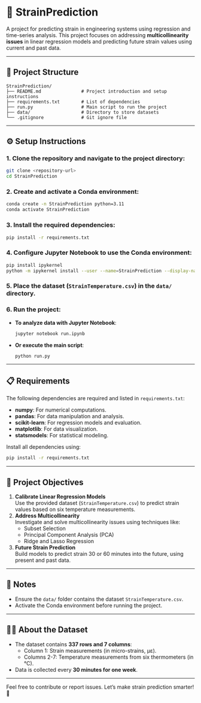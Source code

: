 
# 🌟 StrainPrediction

A project for predicting strain in engineering systems using regression and time-series analysis. This project focuses on addressing **multicollinearity issues** in linear regression models and predicting future strain values using current and past data.

---

## 📂 Project Structure
```plaintext
StrainPrediction/
├── README.md               # Project introduction and setup instructions
├── requirements.txt        # List of dependencies
├── run.py                  # Main script to run the project
├── data/                   # Directory to store datasets
└── .gitignore              # Git ignore file
```

---

## ⚙️ Setup Instructions

### 1. Clone the repository and navigate to the project directory:
```bash
git clone <repository-url>
cd StrainPrediction
```

### 2. Create and activate a Conda environment:
```bash
conda create -n StrainPrediction python=3.11
conda activate StrainPrediction
```

### 3. Install the required dependencies:
```bash
pip install -r requirements.txt
```

### 4. Configure Jupyter Notebook to use the Conda environment:
```bash
pip install ipykernel
python -m ipykernel install --user --name=StrainPrediction --display-name "Python (StrainPrediction)"
```

### 5. Place the dataset (`StrainTemperature.csv`) in the `data/` directory.

### 6. Run the project:
- **To analyze data with Jupyter Notebook**:
  ```bash
  jupyter notebook run.ipynb
  ```
- **Or execute the main script**:
  ```bash
  python run.py
  ```

---

## 📋 Requirements

The following dependencies are required and listed in `requirements.txt`:
- **numpy**: For numerical computations.
- **pandas**: For data manipulation and analysis.
- **scikit-learn**: For regression models and evaluation.
- **matplotlib**: For data visualization.
- **statsmodels**: For statistical modeling.

Install all dependencies using:
```bash
pip install -r requirements.txt
```

---

## 🎯 Project Objectives
1. **Calibrate Linear Regression Models**  
   Use the provided dataset (`StrainTemperature.csv`) to predict strain values based on six temperature measurements.
2. **Address Multicollinearity**  
   Investigate and solve multicollinearity issues using techniques like:
   - Subset Selection
   - Principal Component Analysis (PCA)
   - Ridge and Lasso Regression
3. **Future Strain Prediction**  
   Build models to predict strain 30 or 60 minutes into the future, using present and past data.

---

## 📌 Notes
- Ensure the `data/` folder contains the dataset `StrainTemperature.csv`.
- Activate the Conda environment before running the project.

---

## 👨‍🔬 About the Dataset
- The dataset contains **337 rows and 7 columns**:
  - Column 1: Strain measurements (in micro-strains, με).
  - Columns 2-7: Temperature measurements from six thermometers (in °C).
- Data is collected every **30 minutes for one week**.

---

Feel free to contribute or report issues. Let’s make strain prediction smarter! 🚀